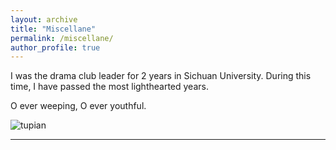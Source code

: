 ```yaml
---
layout: archive
title: "Miscellane"
permalink: /miscellane/
author_profile: true
---
```


I was the drama club leader for 2 years in Sichuan University. During this time, I have passed the most lighthearted years.

O ever weeping, O ever youthful. 

![tupian](allofus.jpg)

---
